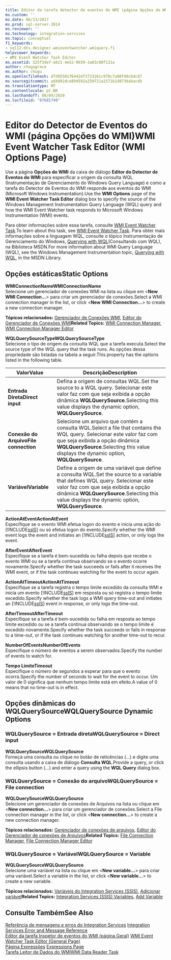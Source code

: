 ```yaml
---
title: Editor da tarefa detector de eventos do WMI (página Opções do WMI) | Microsoft Docs
ms.custom: ''
ms.date: 06/13/2017
ms.prod: sql-server-2014
ms.reviewer: ''
ms.technology: integration-services
ms.topic: conceptual
f1_keywords:
- sql12.dts.designer.wmieventwatcher.wmiquery.f1
helpviewer_keywords:
- WMI Event Watcher Task Editor
ms.assetid: 525f3de7-a021-4e52-9939-3a83c88f131a
author: chugugrace
ms.author: chugu
ms.openlocfilehash: d7d95501f6442df3723261c970c7a90f48cbdc87
ms.sourcegitcommit: ad4d92dce894592a259721a1571b1d8736abacdb
ms.translationtype: MT
ms.contentlocale: pt-BR
ms.lasthandoff: 08/04/2020
ms.locfileid: "87681740"
---
```

# <a name="wmi-event-watcher-task-editor-wmi-options-page"></a><span data-ttu-id="960d3-102">Editor do Detector de Eventos do WMI (página Opções do WMI)</span><span class="sxs-lookup"><span data-stu-id="960d3-102">WMI Event Watcher Task Editor (WMI Options Page)</span></span>
  <span data-ttu-id="960d3-103">Use a página **Opções do WMI** da caixa de diálogo **Editor do Detector de Eventos do WMI** para especificar a origem da consulta WQL (Instrumentação de Gerenciamento do Windows Query Language) e como a tarefa do Detector de Eventos do WMI responde aos eventos do WMI (Microsoft Windows Instrumentation).</span><span class="sxs-lookup"><span data-stu-id="960d3-103">Use the **WMI Options** page of the **WMI Event Watcher Task Editor** dialog box to specify the source of the Windows Management Instrumentation Query Language (WQL) query and how the WMI Event Watcher task responds to Microsoft Windows Instrumentation (WMI) events.</span></span>  
  
 <span data-ttu-id="960d3-104">Para obter informações sobre essa tarefa, consulte [WMI Event Watcher Task](control-flow/wmi-event-watcher-task.md).</span><span class="sxs-lookup"><span data-stu-id="960d3-104">To learn about this task, see [WMI Event Watcher Task](control-flow/wmi-event-watcher-task.md).</span></span> <span data-ttu-id="960d3-105">Para obter mais informações sobre a linguagem WQL, consulte o tópico Instrumentação de Gerenciamento do Windows, [Querying with WQL](https://go.microsoft.com/fwlink/?LinkId=79045)(Consultando com WQL), na Biblioteca MSDN.</span><span class="sxs-lookup"><span data-stu-id="960d3-105">For more information about WMI Query Language (WQL), see the Windows Management Instrumentation topic, [Querying with WQL](https://go.microsoft.com/fwlink/?LinkId=79045), in the MSDN Library.</span></span>  
  
## <a name="static-options"></a><span data-ttu-id="960d3-106">Opções estáticas</span><span class="sxs-lookup"><span data-stu-id="960d3-106">Static Options</span></span>  
 <span data-ttu-id="960d3-107">**WMIConnectionName**</span><span class="sxs-lookup"><span data-stu-id="960d3-107">**WMIConnectionName**</span></span>  
 <span data-ttu-id="960d3-108">Selecione um gerenciador de conexões WMI na lista ou clique em \<**New WMI Connection...**> para criar um gerenciador de conexões.</span><span class="sxs-lookup"><span data-stu-id="960d3-108">Select a WMI connection manager in the list, or click \<**New WMI Connection...**> to create a new connection manager.</span></span>  
  
 <span data-ttu-id="960d3-109">**Tópicos relacionados:** [Gerenciador de Conexões WMI](connection-manager/wmi-connection-manager.md), [Editor do Gerenciador de Conexões WMI](../../2014/integration-services/wmi-connection-manager-editor.md)</span><span class="sxs-lookup"><span data-stu-id="960d3-109">**Related Topics:** [WMI Connection Manager](connection-manager/wmi-connection-manager.md), [WMI Connection Manager Editor](../../2014/integration-services/wmi-connection-manager-editor.md)</span></span>  
  
 <span data-ttu-id="960d3-110">**WQLQuerySourceType**</span><span class="sxs-lookup"><span data-stu-id="960d3-110">**WQLQuerySourceType**</span></span>  
 <span data-ttu-id="960d3-111">Selecione o tipo de origem da consulta WQL que a tarefa executa.</span><span class="sxs-lookup"><span data-stu-id="960d3-111">Select the source type of the WQL query that the task runs.</span></span> <span data-ttu-id="960d3-112">As opções dessa propriedade são listadas na tabela a seguir.</span><span class="sxs-lookup"><span data-stu-id="960d3-112">This property has the options listed in the following table.</span></span>  
  
|<span data-ttu-id="960d3-113">Valor</span><span class="sxs-lookup"><span data-stu-id="960d3-113">Value</span></span>|<span data-ttu-id="960d3-114">Descrição</span><span class="sxs-lookup"><span data-stu-id="960d3-114">Description</span></span>|  
|-----------|-----------------|  
|<span data-ttu-id="960d3-115">**Entrada Direta**</span><span class="sxs-lookup"><span data-stu-id="960d3-115">**Direct input**</span></span>|<span data-ttu-id="960d3-116">Defina a origem de consultas WQL.</span><span class="sxs-lookup"><span data-stu-id="960d3-116">Set the source to a WQL query.</span></span> <span data-ttu-id="960d3-117">Selecionar este valor faz com que seja exibida a opção dinâmica **WQLQuerySource**.</span><span class="sxs-lookup"><span data-stu-id="960d3-117">Selecting this value displays the dynamic option, **WQLQuerySource**.</span></span>|  
|<span data-ttu-id="960d3-118">**Conexão do Arquivo**</span><span class="sxs-lookup"><span data-stu-id="960d3-118">**File connection**</span></span>|<span data-ttu-id="960d3-119">Selecione um arquivo que contém a consulta WQL.</span><span class="sxs-lookup"><span data-stu-id="960d3-119">Select a file that contains the WQL query.</span></span> <span data-ttu-id="960d3-120">Selecionar este valor faz com que seja exibida a opção dinâmica **WQLQuerySource**.</span><span class="sxs-lookup"><span data-stu-id="960d3-120">Selecting this value displays the dynamic option, **WQLQuerySource**.</span></span>|  
|<span data-ttu-id="960d3-121">**Variável**</span><span class="sxs-lookup"><span data-stu-id="960d3-121">**Variable**</span></span>|<span data-ttu-id="960d3-122">Define a origem de uma variável que define a consulta WQL.</span><span class="sxs-lookup"><span data-stu-id="960d3-122">Set the source to a variable that defines WQL query.</span></span> <span data-ttu-id="960d3-123">Selecionar este valor faz com que seja exibida a opção dinâmica **WQLQuerySource**.</span><span class="sxs-lookup"><span data-stu-id="960d3-123">Selecting this value displays the dynamic option, **WQLQuerySource**.</span></span>|  
  
 <span data-ttu-id="960d3-124">**ActionAtEvent**</span><span class="sxs-lookup"><span data-stu-id="960d3-124">**ActionAtEvent**</span></span>  
 <span data-ttu-id="960d3-125">Especifique se o evento WMI efetua logon do evento e inicia uma ação do [!INCLUDE[ssIS](../includes/ssis-md.md)] ou só efetua logon do evento.</span><span class="sxs-lookup"><span data-stu-id="960d3-125">Specify whether the WMI event logs the event and initiates an [!INCLUDE[ssIS](../includes/ssis-md.md)] action, or only logs the event.</span></span>  
  
 <span data-ttu-id="960d3-126">**AfterEvent**</span><span class="sxs-lookup"><span data-stu-id="960d3-126">**AfterEvent**</span></span>  
 <span data-ttu-id="960d3-127">Especifique se a tarefa é bem-sucedida ou falha depois que recebe o evento WMI ou se a tarefa continua observando se o evento ocorre novamente.</span><span class="sxs-lookup"><span data-stu-id="960d3-127">Specify whether the task succeeds or fails after it receives the WMI event, or if the task continues watching for the event to occur again.</span></span>  
  
 <span data-ttu-id="960d3-128">**ActionAtTimeout**</span><span class="sxs-lookup"><span data-stu-id="960d3-128">**ActionAtTimeout**</span></span>  
 <span data-ttu-id="960d3-129">Especifique se a tarefa registra o tempo limite excedido da consulta WMI e inicia um evento [!INCLUDE[ssIS](../includes/ssis-md.md)] em resposta ou só registra o tempo limite excedido.</span><span class="sxs-lookup"><span data-stu-id="960d3-129">Specify whether the task logs a WMI query time-out and initiates an [!INCLUDE[ssIS](../includes/ssis-md.md)] event in response, or only logs the time-out.</span></span>  
  
 <span data-ttu-id="960d3-130">**AfterTimeout**</span><span class="sxs-lookup"><span data-stu-id="960d3-130">**AfterTimeout**</span></span>  
 <span data-ttu-id="960d3-131">Especifique se a tarefa é bem-sucedida ou falha em resposta ao tempo limite excedido ou se a tarefa continua observando se o tempo limite é excedido novamente.</span><span class="sxs-lookup"><span data-stu-id="960d3-131">Specify whether the task succeeds or fails in response to a time-out, or if the task continues watching for another time-out to recur.</span></span>  
  
 <span data-ttu-id="960d3-132">**NumberOfEvents**</span><span class="sxs-lookup"><span data-stu-id="960d3-132">**NumberOfEvents**</span></span>  
 <span data-ttu-id="960d3-133">Especifique o número de eventos a serem observados.</span><span class="sxs-lookup"><span data-stu-id="960d3-133">Specify the number of events to watch for.</span></span>  
  
 <span data-ttu-id="960d3-134">**Tempo Limite**</span><span class="sxs-lookup"><span data-stu-id="960d3-134">**Timeout**</span></span>  
 <span data-ttu-id="960d3-135">Especifique o número de segundos a esperar para que o evento ocorra.</span><span class="sxs-lookup"><span data-stu-id="960d3-135">Specify the number of seconds to wait for the event to occur.</span></span> <span data-ttu-id="960d3-136">Um valor de 0 significa que nenhum tempo limite está em efeito.</span><span class="sxs-lookup"><span data-stu-id="960d3-136">A value of 0 means that no time-out is in effect.</span></span>  
  
## <a name="wqlquerysource-dynamic-options"></a><span data-ttu-id="960d3-137">Opções dinâmicas do WQLQuerySource</span><span class="sxs-lookup"><span data-stu-id="960d3-137">WQLQuerySource Dynamic Options</span></span>  
  
### <a name="wqlquerysource--direct-input"></a><span data-ttu-id="960d3-138">WQLQuerySource = Entrada direta</span><span class="sxs-lookup"><span data-stu-id="960d3-138">WQLQuerySource = Direct input</span></span>  
 <span data-ttu-id="960d3-139">**WQLQuerySource**</span><span class="sxs-lookup"><span data-stu-id="960d3-139">**WQLQuerySource**</span></span>  
 <span data-ttu-id="960d3-140">Forneça uma consulta ou clique no botão de reticências (...) e digite uma consulta usando a caixa de diálogo **Consulta WQL**.</span><span class="sxs-lookup"><span data-stu-id="960d3-140">Provide a query, or click the ellipsis button (...) and enter a query using the **WQL Query** dialog box.</span></span>  
  
### <a name="wqlquerysource--file-connection"></a><span data-ttu-id="960d3-141">WQLQuerySource = Conexão do arquivo</span><span class="sxs-lookup"><span data-stu-id="960d3-141">WQLQuerySource = File connection</span></span>  
 <span data-ttu-id="960d3-142">**WQLQuerySource**</span><span class="sxs-lookup"><span data-stu-id="960d3-142">**WQLQuerySource**</span></span>  
 <span data-ttu-id="960d3-143">Selecione um gerenciador de conexões de Arquivos na lista ou clique em \<**New connection...**> para criar um gerenciador de conexões.</span><span class="sxs-lookup"><span data-stu-id="960d3-143">Select a File connection manager in the list, or click \<**New connection...**> to create a new connection manager.</span></span>  
  
 <span data-ttu-id="960d3-144">**Tópicos relacionados:** [Gerenciador de conexões de arquivos](connection-manager/file-connection-manager.md), [Editor do Gerenciador de conexões de Arquivos](../../2014/integration-services/file-connection-manager-editor.md)</span><span class="sxs-lookup"><span data-stu-id="960d3-144">**Related Topics:** [File Connection Manager](connection-manager/file-connection-manager.md), [File Connection Manager Editor](../../2014/integration-services/file-connection-manager-editor.md)</span></span>  
  
### <a name="wqlquerysource--variable"></a><span data-ttu-id="960d3-145">WQLQuerySource = Variável</span><span class="sxs-lookup"><span data-stu-id="960d3-145">WQLQuerySource = Variable</span></span>  
 <span data-ttu-id="960d3-146">**WQLQuerySource**</span><span class="sxs-lookup"><span data-stu-id="960d3-146">**WQLQuerySource**</span></span>  
 <span data-ttu-id="960d3-147">Selecione uma variável na lista ou clique em \<**New variable...**> para criar uma variável.</span><span class="sxs-lookup"><span data-stu-id="960d3-147">Select a variable in the list, or click \<**New variable...**> to create a new variable.</span></span>  
  
 <span data-ttu-id="960d3-148">**Tópicos relacionados:** [Variáveis do Integration Services &#40;SSIS&#41;](integration-services-ssis-variables.md), [Adicionar variável](../../2014/integration-services/add-variable.md)</span><span class="sxs-lookup"><span data-stu-id="960d3-148">**Related Topics:** [Integration Services &#40;SSIS&#41; Variables](integration-services-ssis-variables.md), [Add Variable](../../2014/integration-services/add-variable.md)</span></span>  
  
## <a name="see-also"></a><span data-ttu-id="960d3-149">Consulte Também</span><span class="sxs-lookup"><span data-stu-id="960d3-149">See Also</span></span>  
 <span data-ttu-id="960d3-150">[Referência de mensagens e erros do Integration Services](../../2014/integration-services/integration-services-error-and-message-reference.md) </span><span class="sxs-lookup"><span data-stu-id="960d3-150">[Integration Services Error and Message Reference](../../2014/integration-services/integration-services-error-and-message-reference.md) </span></span>  
 <span data-ttu-id="960d3-151">[Editor da tarefa Inspetor de eventos do WMI &#40;página Geral&#41;](general-page-of-integration-services-designers-options.md) </span><span class="sxs-lookup"><span data-stu-id="960d3-151">[WMI Event Watcher Task Editor &#40;General Page&#41;](general-page-of-integration-services-designers-options.md) </span></span>  
 <span data-ttu-id="960d3-152">[Página Expressões](expressions/expressions-page.md) </span><span class="sxs-lookup"><span data-stu-id="960d3-152">[Expressions Page](expressions/expressions-page.md) </span></span>  
 [<span data-ttu-id="960d3-153">Tarefa Leitor de Dados do WMI</span><span class="sxs-lookup"><span data-stu-id="960d3-153">WMI Data Reader Task</span></span>](control-flow/wmi-data-reader-task.md)  
  
  
